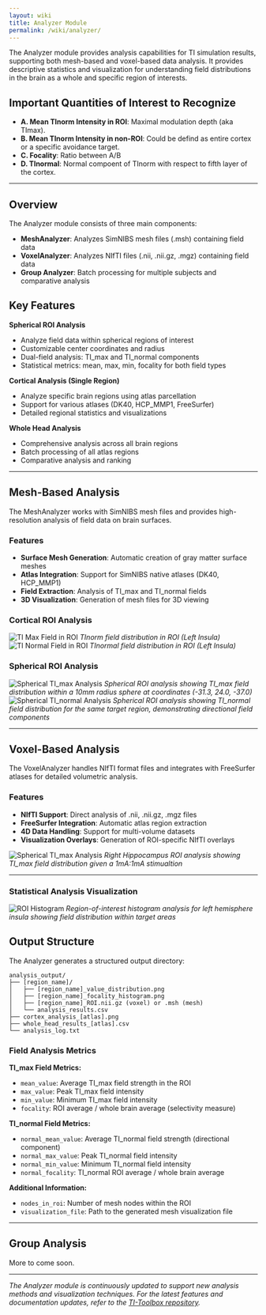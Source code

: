 ```yaml
---
layout: wiki
title: Analyzer Module
permalink: /wiki/analyzer/
---
```

The Analyzer module provides analysis capabilities for TI simulation results, supporting both mesh-based and voxel-based data analysis. It provides descriptive statistics and visualization for understanding field distributions in the brain as a whole and specific region of interests.

## Important Quantities of Interest to Recognize
- **A. Mean TInorm Intensity in ROI**: Maximal modulation depth (aka TImax).
- **B. Mean TInorm Intensity in non-ROI**: Could be defind as entire cortex or a specific avoidance target.
- **C. Focality**: Ratio between A/B
- **D. TInormal**: Normal compoent of TInorm with respect to fifth layer of the cortex.

---
## Overview

The Analyzer module consists of three main components:

- **MeshAnalyzer**: Analyzes SimNIBS mesh files (.msh) containing field data
- **VoxelAnalyzer**: Analyzes NIfTI files (.nii, .nii.gz, .mgz) containing field data  
- **Group Analyzer**: Batch processing for multiple subjects and comparative analysis

## Key Features

**Spherical ROI Analysis**
- Analyze field data within spherical regions of interest
- Customizable center coordinates and radius
- Dual-field analysis: TI_max and TI_normal components
- Statistical metrics: mean, max, min, focality for both field types

**Cortical Analysis (Single Region)**
- Analyze specific brain regions using atlas parcellation
- Support for various atlases (DK40, HCP_MMP1, FreeSurfer)
- Detailed regional statistics and visualizations

**Whole Head Analysis**
- Comprehensive analysis across all brain regions
- Batch processing of all atlas regions
- Comparative analysis and ranking

---
## Mesh-Based Analysis

The MeshAnalyzer works with SimNIBS mesh files and provides high-resolution analysis of field data on brain surfaces.

### Features

- **Surface Mesh Generation**: Automatic creation of gray matter surface meshes
- **Atlas Integration**: Support for SimNIBS native atlases (DK40, HCP_MMP1)
- **Field Extraction**: Analysis of TI_max and TI_normal fields
- **3D Visualization**: Generation of mesh files for 3D viewing

### Cortical ROI Analysis

<div class="image-row">
  <div class="image-container">
    <img src="{{ site.baseurl }}/wiki/assets/analyzer/TI_max.png" alt="TI Max Field in ROI">
    <em>TInorm field distribution in ROI (Left Insula)</em>
  </div>
  <div class="image-container">
    <img src="{{ site.baseurl }}/wiki/assets/analyzer/TI_normal.png" alt="TI Normal Field in ROI">
    <em>TInormal field distribution in ROI (Left Insula)</em>
  </div>
</div>

### Spherical ROI Analysis


<div class="image-row">
  <div class="image-container">
    <img src="{{ site.baseurl }}/wiki/assets/analyzer/sphere_max.png" alt="Spherical TI_max Analysis">
    <em>Spherical ROI analysis showing TI_max field distribution within a 10mm radius sphere at coordinates (-31.3, 24.0, -37.0)</em>
  </div>
  <div class="image-container">
    <img src="{{ site.baseurl }}/wiki/assets/analyzer/sphere_normal.png" alt="Spherical TI_normal Analysis">
    <em>Spherical ROI analysis showing TI_normal field distribution for the same target region, demonstrating directional field components</em>
  </div>
</div>


---
## Voxel-Based Analysis

The VoxelAnalyzer handles NIfTI format files and integrates with FreeSurfer atlases for detailed volumetric analysis.

### Features

- **NIfTI Support**: Direct analysis of .nii, .nii.gz, .mgz files
- **FreeSurfer Integration**: Automatic atlas region extraction
- **4D Data Handling**: Support for multi-volume datasets
- **Visualization Overlays**: Generation of ROI-specific NIfTI overlays

<div class="image-row">
  <div class="image-container">
    <img src="{{ site.baseurl }}/gallery/assets/analyzer/voxel_montage_1.png" alt="Spherical TI_max Analysis">
    <em>Right Hippocampus ROI analysis showing TI_max field distribution given a 1mA:1mA stimualtion</em>
  </div>
</div>

---
### Statistical Analysis Visualization

<div class="image-row">
  <div class="image-container">
    <img src="{{ site.baseurl }}/wiki/assets/analyzer/lh.insula_whole_head_roi_histogram.png" alt="ROI Histogram">
    <em>Region-of-interest histogram analysis for left hemisphere insula showing field distribution within target areas</em>
  </div>
</div>


## Output Structure

The Analyzer generates a structured output directory:

```
analysis_output/
├── [region_name]/
│   ├── [region_name]_value_distribution.png
│   ├── [region_name]_focality_histogram.png
│   ├── [region_name]_ROI.nii.gz (voxel) or .msh (mesh)
│   └── analysis_results.csv
├── cortex_analysis_[atlas].png
├── whole_head_results_[atlas].csv
└── analysis_log.txt
```


### Field Analysis Metrics

**TI_max Field Metrics:**
- `mean_value`: Average TI_max field strength in the ROI
- `max_value`: Peak TI_max field intensity
- `min_value`: Minimum TI_max field intensity
- `focality`: ROI average / whole brain average (selectivity measure)

**TI_normal Field Metrics:**
- `normal_mean_value`: Average TI_normal field strength (directional component)
- `normal_max_value`: Peak TI_normal field intensity
- `normal_min_value`: Minimum TI_normal field intensity
- `normal_focality`: TI_normal ROI average / whole brain average

**Additional Information:**
- `nodes_in_roi`: Number of mesh nodes within the ROI
- `visualization_file`: Path to the generated mesh visualization file

---
## Group Analysis

More to come soon.


---

*The Analyzer module is continuously updated to support new analysis methods and visualization techniques. For the latest features and documentation updates, refer to the [TI-Toolbox repository](https://github.com/idossha/TI-toolbox).* 